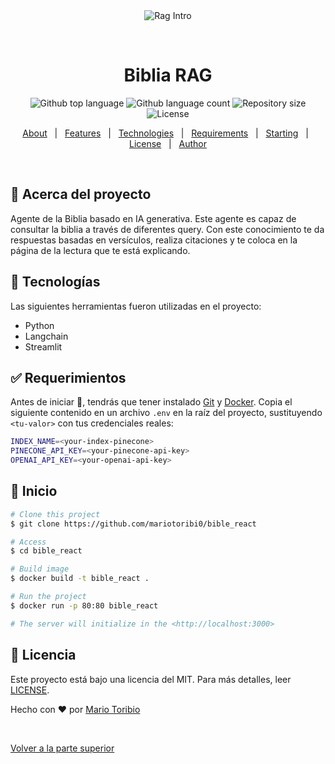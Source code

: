 <div align="center" id="top"> 
  <img src="./.github/app.gif" alt="Rag Intro" />

  &#xa0;

  <!-- <a href="https://ragintro.netlify.app">Demo</a> -->
</div>

<h1 align="center">Biblia RAG</h1>

<p align="center">
  <img alt="Github top language" src="https://img.shields.io/github/languages/top/mariotoribi0/bible_react?color=56BEB8">

  <img alt="Github language count" src="https://img.shields.io/github/languages/count/mariotoribi0/bible_react?color=56BEB8">

  <img alt="Repository size" src="https://img.shields.io/github/repo-size/mariotoribi0/bible_react?color=56BEB8">

  <img alt="License" src="https://img.shields.io/github/license/mariotoribi0/bible_react?color=56BEB8">

</p>

<!-- Status -->

<!-- <h4 align="center"> 
	🚧  Rag Intro 🚀 Under construction...  🚧
</h4> 

<hr> -->

<p align="center">
  <a href="#dart-about">About</a> &#xa0; | &#xa0; 
  <a href="#sparkles-features">Features</a> &#xa0; | &#xa0;
  <a href="#rocket-technologies">Technologies</a> &#xa0; | &#xa0;
  <a href="#white_check_mark-requirements">Requirements</a> &#xa0; | &#xa0;
  <a href="#checkered_flag-starting">Starting</a> &#xa0; | &#xa0;
  <a href="#memo-license">License</a> &#xa0; | &#xa0;
  <a href="https://github.com/mariotoribi0" target="_blank">Author</a>
</p>

<br>

## :dart: Acerca del proyecto ##

Agente de la Biblia basado en IA generativa. Este agente es capaz de consultar la biblia a través de diferentes query. Con este conocimiento te da respuestas basadas en versículos, realiza citaciones y te coloca en la página de la lectura que te está explicando.

## :rocket: Tecnologías ##

Las siguientes herramientas fueron utilizadas en el proyecto:

- Python
- Langchain
- Streamlit

## :white_check_mark: Requerimientos ##

Antes de iniciar :checkered_flag:, tendrás que tener instalado [Git](https://git-scm.com) y [Docker](https://docs.docker.com/engine/install/ubuntu/).
Copia el siguiente contenido en un archivo `.env` en la raíz del proyecto, sustituyendo `<tu-valor>` con tus credenciales reales:
```bash
INDEX_NAME=<your-index-pinecone>
PINECONE_API_KEY=<your-pinecone-api-key>
OPENAI_API_KEY=<your-openai-api-key>
```
## :checkered_flag: Inicio ##

```bash
# Clone this project
$ git clone https://github.com/mariotoribi0/bible_react

# Access
$ cd bible_react

# Build image
$ docker build -t bible_react .

# Run the project
$ docker run -p 80:80 bible_react

# The server will initialize in the <http://localhost:3000>
```

## :memo: Licencia ##

Este proyecto está bajo una licencia del MIT. Para más detalles, leer [LICENSE](LICENSE.md).


Hecho con :heart: por <a href="https://github.com/mariotoribi0" target="_blank">Mario Toribio</a>

&#xa0;

<a href="#top">Volver a la parte superior</a>
